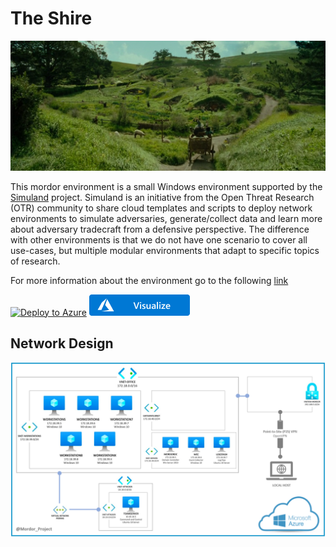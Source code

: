# The Shire

![](images/network-shire.png)

This mordor environment is a small Windows environment supported by the [Simuland](https://github.com/OTRF/SimuLand) project. Simuland is an initiative from the Open Threat Research (OTR) community to share cloud templates and scripts to deploy network environments to simulate adversaries, generate/collect data and learn more about adversary tradecraft from a defensive perspective. The difference with other environments is that we do not have one scenario to cover all use-cases, but multiple modular environments that adapt to specific topics of research.

For more information about the environment go to the following [link](https://github.com/OTRF/SimuLand/tree/master/environments/windows/shire)

[![Deploy to Azure](https://aka.ms/deploytoazurebutton)](https://portal.azure.com/#create/Microsoft.Template/uri/https%3A%2F%2Fraw.githubusercontent.com%2FOTRF%2FSimuLand%2Fmaster%2Fenvironments%2Fwindows%2Fshire%2Fazuredeploy.json) [![Visualize](https://raw.githubusercontent.com/Azure/azure-quickstart-templates/master/1-CONTRIBUTION-GUIDE/images/visualizebutton.png)](http://armviz.io/#/?load=https://portal.azure.com/#create/Microsoft.Template/uri/https%3A%2F%2Fraw.githubusercontent.com%2FOTRF%2FSimuLand%2Fmaster%2Fenvironments%2Fwindows%2Fshire%2Fazuredeploy.json)

## Network Design

![](images/mordor-shire-design.png)

